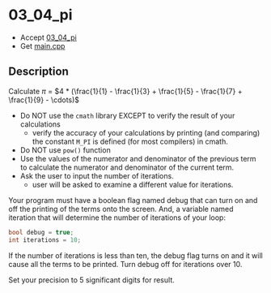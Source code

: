 # 03_04_pi

- Accept [03_04_pi](https://classroom.github.com/a/yPY0YqXC)
- Get [main.cpp](main.cpp)

## Description

Calculate $\pi$ = $4 * (\frac{1}{1} - \frac{1}{3} + \frac{1}{5} - \frac{1}{7} + \frac{1}{9} - \cdots)$

- Do NOT use the `cmath` library EXCEPT to verify the result of your calculations
    - verify the accuracy of your calculations by printing (and comparing) the constant `M_PI` is defined (for most compilers) in cmath.
- Do NOT use `pow()` function
- Use the values of the numerator and denominator of the previous term to calculate the numerator and denominator of the current term.
- Ask the user to input the number of iterations.
    - user will be asked to examine a different value for iterations.


Your program must have a boolean flag named debug that can turn on and off the printing of the terms onto the screen. And, a variable named iteration that will determine the number of iterations of your loop: 

```c++
bool debug = true;
int iterations = 10;
```

If the number of iterations is less than ten, the debug flag turns on and it will cause all the terms to be printed. Turn debug off for iterations over 10.

Set your precision to 5 significant digits for result.
